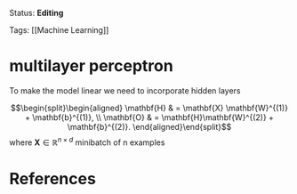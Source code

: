Status: **Editing**

Tags: [[Machine Learning]]

# multilayer perceptron

To make the model linear we need to incorporate hidden layers 

$$\begin{split}\begin{aligned}
    \mathbf{H} & = \mathbf{X} \mathbf{W}^{(1)} + \mathbf{b}^{(1)}, \\
    \mathbf{O} & = \mathbf{H}\mathbf{W}^{(2)} + \mathbf{b}^{(2)}.
\end{aligned}\end{split}$$
where $\mathbf{X} \in \mathbb{R}^{n \times d}$ minibatch of n examples

# References